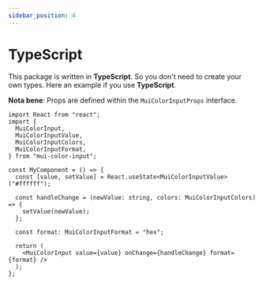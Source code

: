 ```yaml
---
sidebar_position: 4
---
```


# TypeScript

This package is written in **TypeScript**. So you don't need to create your own types. Here an example if you use **TypeScript**.

**Nota bene**: Props are defined within the `MuiColorInputProps` interface.

```tsx
import React from "react";
import {
  MuiColorInput,
  MuiColorInputValue,
  MuiColorInputColors,
  MuiColorInputFormat,
} from "mui-color-input";

const MyComponent = () => {
  const [value, setValue] = React.useState<MuiColorInputValue>("#ffffff");

  const handleChange = (newValue: string, colors: MuiColorInputColors) => {
    setValue(newValue);
  };

  const format: MuiColorInputFormat = "hex";

  return (
    <MuiColorInput value={value} onChange={handleChange} format={format} />
  );
};
```
